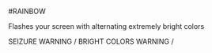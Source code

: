 #RAINBOW

Flashes your screen with alternating extremely bright colors

SEIZURE WARNING / BRIGHT COLORS WARNING / 
